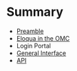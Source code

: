 # Summary

* [Preamble](README.md)
* [Eloqua in the OMC](chapter1.md)
* Login Portal
* [General Interface](general-interface.md)
* [API](api.md)

